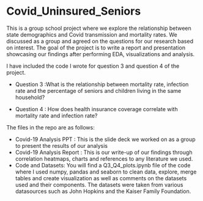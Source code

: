 # Covid_Uninsured_Seniors

This is a group school project where we explore the relationship between state demographics and Covid transmission and mortality rates.
We discussed as a group and agreed on the questions for our research based on interest.
The goal of the project is to write a report and presentation showcasing our findings after performing EDA, visualizations and analysis. 

I have included the code I wrote for question 3 and question 4 of the project.

* Question 3 :What is the relationship between mortality rate, infection rate and the percentage of seniors and children living in the same household?

* Question 4 : How does health insurance coverage correlate with mortality rate and infection rate?


The files in the repo are as follows:

* Covid-19 Analysis PPT : This is the slide deck we worked on as a group to present the results of our analysis
* Covid-19 Analysis Report : This is our write-up of our findings through correlation heatmaps, charts and references to any literature we used.
* Code and Datasets: You will find a Q3_Q4_plots.ipynb file of the code where I used numpy, pandas and seaborn to clean data, explore, merge tables and create visualization as well as comments on the datasets used and their components. The datasets were taken from various datasources such as John Hopkins and the Kaiser Family Foundation.
